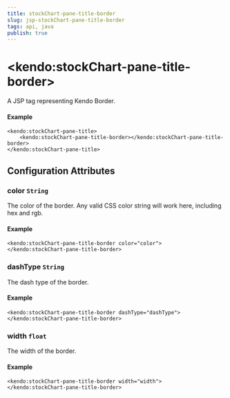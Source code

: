 ```yaml
---
title: stockChart-pane-title-border
slug: jsp-stockChart-pane-title-border
tags: api, java
publish: true
---
```


# \<kendo:stockChart-pane-title-border\>
A JSP tag representing Kendo Border.

#### Example
    <kendo:stockChart-pane-title>
        <kendo:stockChart-pane-title-border></kendo:stockChart-pane-title-border>
    </kendo:stockChart-pane-title>


## Configuration Attributes


### color `String`

The color of the border. Any valid CSS color string will work here, including
hex and rgb.

#### Example
    <kendo:stockChart-pane-title-border color="color">
    </kendo:stockChart-pane-title-border>



### dashType `String`

The dash type of the border.

#### Example
    <kendo:stockChart-pane-title-border dashType="dashType">
    </kendo:stockChart-pane-title-border>



### width `float`

The width of the border.

#### Example
    <kendo:stockChart-pane-title-border width="width">
    </kendo:stockChart-pane-title-border>


